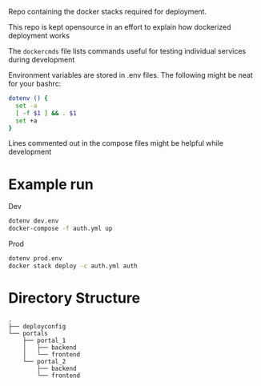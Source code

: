 Repo containing the docker stacks required for deployment.

This repo is kept opensource in an effort to explain how dockerized deployment works

The `dockercmds` file lists commands useful for testing individual services during development

Environment variables are stored in .env files.
The following might be neat for your bashrc:
```bash
dotenv () {
  set -a
  [ -f $1 ] && . $1
  set +a
}
```

Lines commented out in the compose files might be helpful while development

# Example run
Dev
```bash
dotenv dev.env
docker-compose -f auth.yml up
```

Prod
```bash
dotenv prod.env
docker stack deploy -c auth.yml auth
```

# Directory Structure
```
.
├── deployconfig
└── portals
    ├── portal_1
    │   ├── backend
    │   └── frontend
    └── portal_2
        ├── backend
        └── frontend
```
